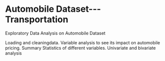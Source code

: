 # Automobile Dataset---Transportation
Exploratory Data Analysis on Automobile Dataset

Loading and cleaningdata.
Variable analysis to see its impact on automobile pricing. Summary Statistics of different variables.
Univariate and bivariate analysis
